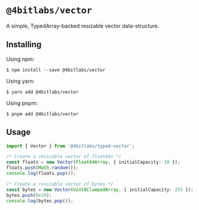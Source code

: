 # `@4bitlabs/vector`

A simple, TypedArray-backed resizable vector data-structure.

## Installing

Using npm:

```shell
$ npm install --save @4bitlabs/vector
```

Using yarn:

```shell
$ yarn add @4bitlabs/vector
```

Using pnpm:

```shell
$ pnpm add @4bitlabs/vector
```

## Usage

```ts
import { Vector } from '@4bitlabs/typed-vector';

/* Create a resizable vector of float64s */
const floats = new Vector(Float64Array, { initialCapacity: 10 });
floats.push(Math.random());
console.log(floats.pop());

/* Create a resizable vector of bytes */
const bytes = new Vector(Uint8ClampedArray, { initialCapacity: 255 });
bytes.push(0x10);
console.log(bytes.pop());
```
